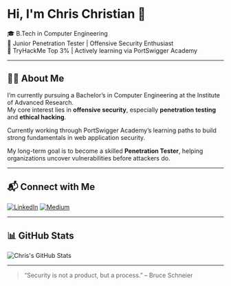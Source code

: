 # Hi, I'm Chris Christian 👋

🎓 B.Tech in Computer Engineering  
🔐 Junior Penetration Tester | Offensive Security Enthusiast  
🥇 TryHackMe Top 3% | Actively learning via PortSwigger Academy  

---

## 👨‍💻 About Me

I’m currently pursuing a Bachelor’s in Computer Engineering at the Institute of Advanced Research.  
My core interest lies in **offensive security**, especially **penetration testing** and **ethical hacking**.  

Currently working through PortSwigger Academy’s learning paths to build strong fundamentals in web application security.  

My long-term goal is to become a skilled **Penetration Tester**, helping organizations uncover vulnerabilities before attackers do.

---

## 📬 Connect with Me

[![LinkedIn](https://img.shields.io/badge/LinkedIn-blue?style=for-the-badge&logo=linkedin&logoColor=white)](https://www.linkedin.com/in/chris-christian-73794727b/)
[![Medium](https://img.shields.io/badge/Medium-12100E?style=for-the-badge&logo=medium&logoColor=white)](https://medium.com/@chris.christian232005)

---

## 📊 GitHub Stats

![Chris's GitHub Stats](https://github-readme-stats.vercel.app/api?username=Chris-Christian&show_icons=true&theme=default&hide_title=true)

---

> “Security is not a product, but a process.” – Bruce Schneier
